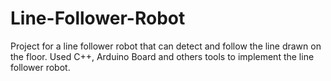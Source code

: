 # Line-Follower-Robot
Project for a line follower robot that can detect and follow the line drawn on the floor. Used C++, Arduino Board and others tools to implement the line follower robot.
